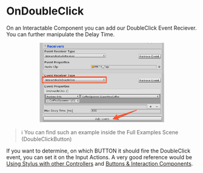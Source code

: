 # OnDoubleClick

On an Interactable Component you can add our DoubleClick Event Reciever. You can further manipulate the Delay Time.
<p align="center">
	<img src="imgs/Event_OnDoubleClick.png" width="65%">
</p>

> :information_source: You can find such an example inside the Full Examples Scene (DoubleClickButton)

If you want to determine, on which BUTTON it should fire the DoubleClick event, you can set it on the Input Actions. A very good reference would be [Using Stylus with other Controllers](STYLUS_CONTROLLER.md) and [Buttons & Interaction Components](BUTTONS_INTERACTIONS.md).